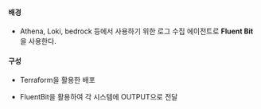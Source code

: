 #### 배경

* Athena, Loki, bedrock 등에서 사용하기 위한 로그 수집 에이전트로 <b>Fluent Bit</b>을 사용한다.

#### 구성

* Terraform을 활용한 배포

* FluentBit을 활용하여 각 시스템에 OUTPUT으로 전달

